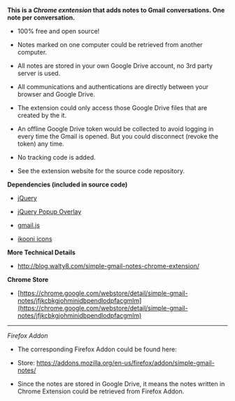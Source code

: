 **This is a _Chrome exntension_ that adds notes to Gmail conversations. One note per conversation.**

- 100% free and open source! 

- Notes marked on one computer could be retrieved from another computer.

- All notes are stored in your own Google Drive account, no 3rd party server is used.
 
- All communications and authentications are directly between your browser and Google Drive.

- The extension could only access those Google Drive files that are created by the it. 

- An offline Google Drive token would be collected to avoid logging in every time the Gmail is opened. But you could disconnect (revoke the token) any time.

- No tracking code is added.

- See the extension website for the source code repository.

**Dependencies (included in source code)**

- [jQuery](https://jquery.com/)

- [jQuery Popup Overlay](https://github.com/vast-engineering/jquery-popup-overlay)

- [gmail.js](https://github.com/KartikTalwar/gmail.js/tree/master)

- [ikooni icons](https://www.iconfinder.com/iconsets/ikooni-outline-free-basic)

**More Technical Details**
 - <http://blog.walty8.com/simple-gmail-notes-chrome-extension/>

**Chrome Store**

- [https://chrome.google.com/webstore/detail/simple-gmail-notes/jfjkcbkgjohminidbpendlodpfacgmlm](https://chrome.google.com/webstore/detail/simple-gmail-notes/jfjkcbkgjohminidbpendlodpfacgmlm)

----

_Firefox Addon_

- The corresponding Firefox Addon could be found here:
 * Store: <https://addons.mozilla.org/en-us/firefox/addon/simple-gmail-notes/>

- Since the notes are stored in Google Drive, it means the notes written in Chrome Extension could be retrieved from Firefox Addon.
